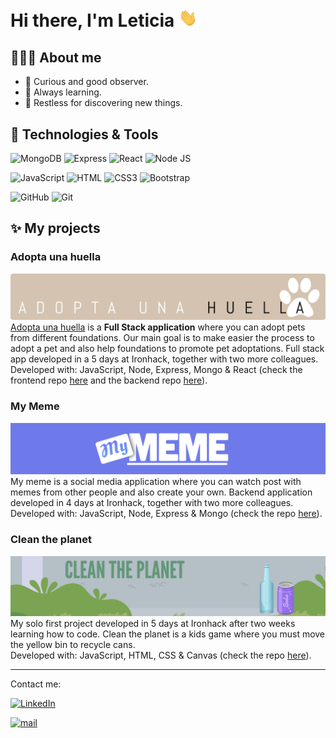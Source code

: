 # Hi there, I'm Leticia <img  src="https://raw.githubusercontent.com/ABSphreak/ABSphreak/master/gifs/Hi.gif" width="30px">

## 👩🏻‍💻 About me

- 👀 Curious and good observer.
- 📝 Always learning.
- 🤗 Restless for discovering new things.

## 🔧 Technologies & Tools

![MongoDB](https://img.shields.io/badge/MongoDB-4EA94B?style=for-the-badge&logo=mongodb&logoColor=white)
![Express](https://img.shields.io/badge/Express.js-000000?style=for-the-badge&logo=express&logoColor=white)
![React](https://img.shields.io/badge/React-20232A?style=for-the-badge&logo=react&logoColor=61DAFB)
![Node JS](https://img.shields.io/badge/Node.js-339933?style=for-the-badge&logo=nodedotjs&logoColor=white)

![JavaScript](https://img.shields.io/badge/JavaScript-323330?style=for-the-badge&logo=javascript&logoColor=F7DF1E)
![HTML](https://img.shields.io/badge/HTML5-E34F26?style=for-the-badge&logo=html5&logoColor=white)
![CSS3](https://img.shields.io/badge/CSS3-1572B6?style=for-the-badge&logo=css3&logoColor=white)
![Bootstrap](https://img.shields.io/badge/Bootstrap-563D7C?style=for-the-badge&logo=bootstrap&logoColor=white)

![GitHub](https://img.shields.io/badge/GitHub-100000?style=for-the-badge&logo=github&logoColor=white)
![Git](https://img.shields.io/badge/git-%23F05033.svg?style=for-the-badge&logo=git&logoColor=white)



## ✨ My projects

### Adopta una huella

<a href="https://adopta-huella.netlify.app/"><img src="./images/Huella.png" alt="Adopta una Huella" /></a><br />
[Adopta una huella](https://adopta-huella.netlify.app/) is a **Full Stack application** where you can adopt pets from different foundations. Our main goal is to make easier the process to adopt a pet and also help foundations to promote pet adoptations. Full stack app developed in a 5 days at Ironhack, together with two more colleagues.<br />
Developed with: JavaScript, Node, Express, Mongo & React (check the frontend repo <a href="https://github.com/AndreaAlarcon99/adopta-una-huella-FRONT">here</a> and the backend repo <a href="https://github.com/AndreaAlarcon99/adopta-una-huella-BACK">here</a>).

### My Meme

<a href="https://mymemevintage.herokuapp.com/"><img src="./images/mymeme.png" alt="My meme" /></a><br />
My meme is a social media application where you can watch post with memes from other people and also create your own. Backend application developed in 4 days at Ironhack, together with two more colleagues.<br />
Developed with: JavaScript, Node, Express & Mongo (check the repo <a href="https://github.com/JusiBP/myMeme">here</a>).

### Clean the planet

<a href="https://leticiasantospoveda.github.io/Clean-the-planet/"><img src="./images/cleantheplanet.png" alt="Clean the planet" /></a><br />
My solo first project developed in 5 days at Ironhack after two weeks learning how to code. Clean the planet is a kids game where you must move the yellow bin to recycle cans.
<br />
Developed with: JavaScript, HTML, CSS & Canvas (check the repo <a href="https://github.com/LeticiaSantosPoveda/Clean-the-planet">here</a>).

---

Contact me:

[![LinkedIn](https://img.shields.io/badge/LinkedIn-0077B5?style=for-the-badge&logo=linkedin&logoColor=white)](https://www.linkedin.com/in/leticiasantospoveda)

[![mail](https://img.shields.io/badge/Gmail-D14836?style=for-the-badge&logo=gmail&logoColor=white)](mailto:leticia.s.poveda@gmail.com)
